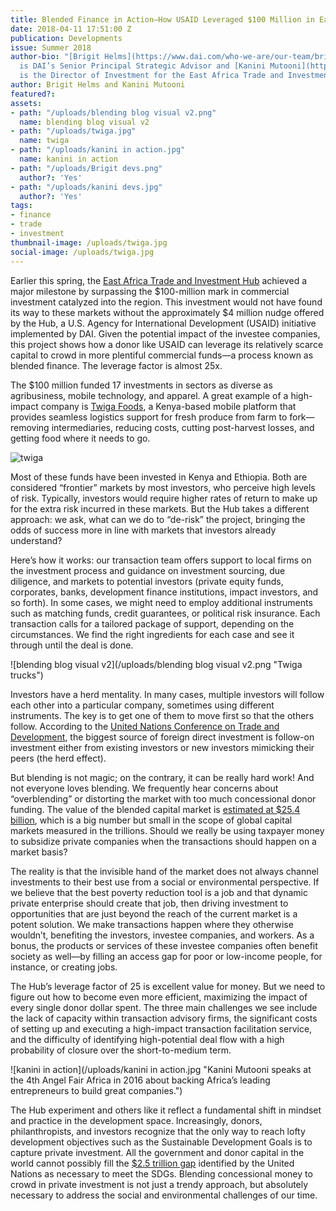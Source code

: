 ```yaml
---
title: Blended Finance in Action—How USAID Leveraged $100 Million in East Africa
date: 2018-04-11 17:51:00 Z
publication: Developments
issue: Summer 2018
author-bio: "[Brigit Helms](https://www.dai.com/who-we-are/our-team/brigit-helms)
  is DAI’s Senior Principal Strategic Advisor and [Kanini Mutooni](https://www.linkedin.com/in/kaninimutooni/)
  is the Director of Investment for the East Africa Trade and Investment Hub."
author: Brigit Helms and Kanini Mutooni
featured?: 
assets:
- path: "/uploads/blending blog visual v2.png"
  name: blending blog visual v2
- path: "/uploads/twiga.jpg"
  name: twiga
- path: "/uploads/kanini in action.jpg"
  name: kanini in action
- path: "/uploads/Brigit devs.png"
  author?: 'Yes'
- path: "/uploads/kanini devs.jpg"
  author?: 'Yes'
tags:
- finance
- trade
- investment
thumbnail-image: /uploads/twiga.jpg
social-image: /uploads/twiga.jpg
---
```


Earlier this spring, the [East Africa Trade and Investment Hub](https://www.dai.com/our-work/projects/east-africa-trade-and-investment-hub-tih) achieved a major milestone by surpassing the $100-million mark in commercial investment catalyzed into the region. This investment would not have found its way to these markets without the approximately $4 million nudge offered by the Hub, a U.S. Agency for International Development (USAID) initiative implemented by DAI. Given the potential impact of the investee companies, this project shows how a donor like USAID can leverage its relatively scarce capital to crowd in more plentiful commercial funds—a process known as blended finance. The leverage factor is almost 25x.





The $100 million funded 17 investments in sectors as diverse as agribusiness, mobile technology, and apparel. A great example of a high-impact company is [Twiga Foods](http://twigafoods.com/), a Kenya-based mobile platform that provides seamless logistics support for fresh produce from farm to fork—removing intermediaries, reducing costs, cutting post-harvest losses, and getting food where it needs to go.

![twiga](/uploads/twiga.jpg) 

Most of these funds have been invested in Kenya and Ethiopia. Both are considered “frontier” markets by most investors, who perceive high levels of risk. Typically, investors would require higher rates of return to make up for the extra risk incurred in these markets. But the Hub takes a different approach: we ask, what can we do to “de-risk” the project, bringing the odds of success more in line with markets that investors already understand?

Here’s how it works: our transaction team offers support to local firms on the investment process and guidance on investment sourcing, due diligence, and markets to potential investors (private equity funds, corporates, banks, development finance institutions, impact investors, and so forth). In some cases, we might need to employ additional instruments such as matching funds, credit guarantees, or political risk insurance. Each transaction calls for a tailored package of support, depending on the circumstances. We find the right ingredients for each case and see it through until the deal is done.

![blending blog visual v2](/uploads/blending blog visual v2.png "Twiga trucks") 

Investors have a herd mentality. In many cases, multiple investors will follow each other into a particular company, sometimes using different instruments. The key is to get one of them to move first so that the others follow. According to the [United Nations Conference on Trade and Development](http://unctad.org/en/Pages/Home.aspx), the biggest source of foreign direct investment is follow-on investment either from existing investors or new investors mimicking their peers (the herd effect). 

But blending is not magic; on the contrary, it can be really hard work! 
And not everyone loves blending. We frequently hear concerns about “overblending” or distorting the market with too much concessional donor funding. The value of the blended capital market is [estimated at $25.4 billion](http://www3.weforum.org/docs/WEF_Blended_Finance_Insights_Investments_Vehicles_Facilities_report_2016.pdf), which is a big number but small in the scope of global capital markets measured in the trillions. Should we really be using taxpayer money to subsidize private companies when the transactions should happen on a market basis? 

The reality is that the invisible hand of the market does not always channel investments to their best use from a social or environmental perspective. If we believe that the best poverty reduction tool is a job and that dynamic private enterprise should create that job, then driving investment to opportunities that are just beyond the reach of the current market is a potent solution. We make transactions happen where they otherwise wouldn’t, benefiting the investors, investee companies, and workers. As a bonus, the products or services of these investee companies often benefit society as well—by filling an access gap for poor or low-income people, for instance, or creating jobs.

The Hub’s leverage factor of 25 is excellent value for money. But we need to figure out how to become even more efficient, maximizing the impact of every single donor dollar spent. The three main challenges we see include the lack of capacity within transaction advisory firms, the significant costs of setting up and executing a high-impact transaction facilitation service, and the difficulty of identifying high-potential deal flow with a high probability of closure over the short-to-medium term.

![kanini in action](/uploads/kanini in action.jpg "Kanini Mutooni speaks at the 4th Angel Fair Africa in 2016 about backing Africa’s leading entrepreneurs to build great companies.") 

The Hub experiment and others like it reflect a fundamental shift in mindset and practice in the development space. Increasingly, donors, philanthropists, and investors recognize that the only way to reach lofty development objectives such as the Sustainable Development Goals is to capture private investment. All the government and donor capital in the world cannot possibly fill the [$2.5 trillion gap](http://unctad.org/en/pages/PressRelease.aspx?OriginalVersionID=194) identified by the United Nations as necessary to meet the SDGs. Blending concessional money to crowd in private investment is not just a trendy approach, but absolutely necessary to address the social and environmental challenges of our time.
